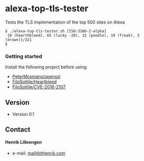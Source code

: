 alexa-top-tls-tester
======
Tests the TLS implementation of the top 500 sites on Alexa

```
$ ./alexa-top-tls-tester.sh [ISO-3166-2-alpha]
 {0 (hearthbleed), 65 (lucky -20), 32 (poodle), 19 (freak), 3 (drown)}/321
$

```

### Getting started
Install the following project before using:
 - [PeterMosmans/openssl](https://github.com/PeterMosmans/openssl)
 - [FiloSottile/Heartbleed](https://github.com/FiloSottile/Heartbleed)
 - [FiloSottile/CVE-2016-2107](https://github.com/FiloSottile/CVE-2016-2107)

## Version 
* Version 0.1

## Contact
#### Henrik Lilleengen
* e-mail: mail@ithenrik.com
